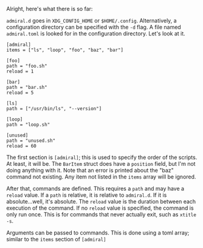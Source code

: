 Alright, here's what there is so far:

`admiral.d` goes in `XDG_CONFIG_HOME` or `$HOME/.config`.
Alternatively, a configuration directory can be specified with the `-d` flag.
A file named `admiral.toml` is looked for in the configuration directory.
Let's look at it.

````
[admiral]
items = ["ls", "loop", "foo", "baz", "bar"]

[foo]
path = "foo.sh"
reload = 1

[bar]
path = "bar.sh"
reload = 5

[ls]
path = ["/usr/bin/ls", "--version"]

[loop]
path = "loop.sh"

[unused]
path = "unused.sh"
reload = 60
````

The first section is `[admiral]`; this is used to specify the order of the scripts.
At least, it will be. The `BarItem` struct does have a `position` field, but I'm not doing anything with it.
Note that an error is printed about the "baz" command not existing.
Any item not listed in the `items` array will be ignored.

After that, commands are defined. This requires a `path` and may have a `reload` value.
If a `path` is relative, it is relative to `admiral.d`.
If it is absolute...well, it's absolute.
The `reload` value is the duration between each execution of the command.
If no `reload` value is specified, the command is only run once. This is for commands
that never actually exit, such as `xtitle -s`.

Arguments can be passed to commands. This is done using a toml array; similar to the `items` section of `[admiral]`

